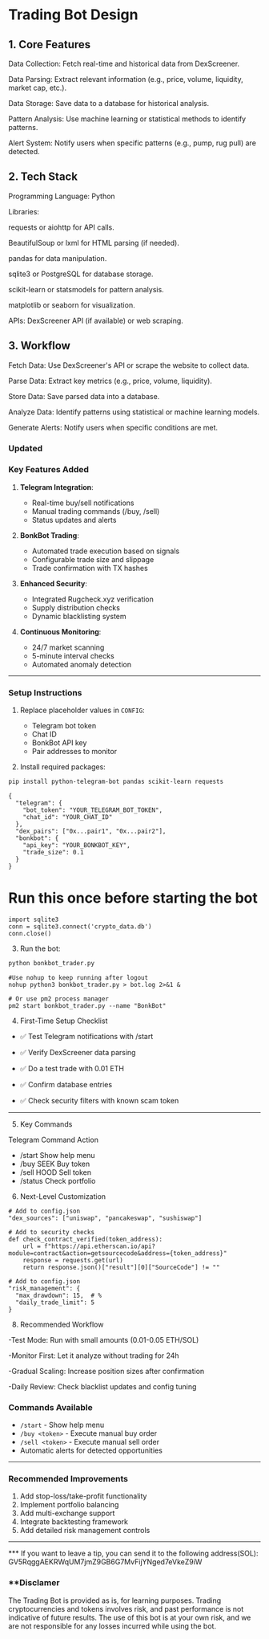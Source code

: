 # Trading Bot Design
## 1. Core Features
Data Collection: Fetch real-time and historical data from DexScreener.

Data Parsing: Extract relevant information (e.g., price, volume, liquidity, market cap, etc.).

Data Storage: Save data to a database for historical analysis.

Pattern Analysis: Use machine learning or statistical methods to identify patterns.

Alert System: Notify users when specific patterns (e.g., pump, rug pull) are detected.

## 2. Tech Stack
Programming Language: Python

Libraries:

requests or aiohttp for API calls.

BeautifulSoup or lxml for HTML parsing (if needed).

pandas for data manipulation.

sqlite3 or PostgreSQL for database storage.

scikit-learn or statsmodels for pattern analysis.

matplotlib or seaborn for visualization.

APIs: DexScreener API (if available) or web scraping.

## 3. Workflow
Fetch Data: Use DexScreener's API or scrape the website to collect data.

Parse Data: Extract key metrics (e.g., price, volume, liquidity).

Store Data: Save parsed data into a database.

Analyze Data: Identify patterns using statistical or machine learning models.

Generate Alerts: Notify users when specific conditions are met.

### Updated
### **Key Features Added**
1. **Telegram Integration**:
   - Real-time buy/sell notifications
   - Manual trading commands (/buy, /sell)
   - Status updates and alerts

2. **BonkBot Trading**:
   - Automated trade execution based on signals
   - Configurable trade size and slippage
   - Trade confirmation with TX hashes

3. **Enhanced Security**:
   - Integrated Rugcheck.xyz verification
   - Supply distribution checks
   - Dynamic blacklisting system

4. **Continuous Monitoring**:
   - 24/7 market scanning
   - 5-minute interval checks
   - Automated anomaly detection

---

### **Setup Instructions**
1. Replace placeholder values in `CONFIG`:
   - Telegram bot token
   - Chat ID
   - BonkBot API key
   - Pair addresses to monitor

2. Install required packages:
```bash
pip install python-telegram-bot pandas scikit-learn requests
```
```
{
  "telegram": {
    "bot_token": "YOUR_TELEGRAM_BOT_TOKEN",
    "chat_id": "YOUR_CHAT_ID"
  },
  "dex_pairs": ["0x...pair1", "0x...pair2"],
  "bonkbot": {
    "api_key": "YOUR_BONKBOT_KEY",
    "trade_size": 0.1
  }
}

```

# Run this once before starting the bot
```
import sqlite3
conn = sqlite3.connect('crypto_data.db')
conn.close()
```


3. Run the bot:
```bash
python bonkbot_trader.py
```

```
#Use nohup to keep running after logout
nohup python3 bonkbot_trader.py > bot.log 2>&1 &
```
```
# Or use pm2 process manager
pm2 start bonkbot_trader.py --name "BonkBot"
```

4. First-Time Setup Checklist

- ✅ Test Telegram notifications with /start

- ✅ Verify DexScreener data parsing

- ✅ Do a test trade with 0.01 ETH

- ✅ Confirm database entries

- ✅ Check security filters with known scam token

---
5. Key Commands

Telegram Command	Action

- /start	Show help menu
- /buy SEEK	Buy token
- /sell HOOD	Sell token
- /status	Check portfolio


6. Next-Level Customization

```
# Add to config.json
"dex_sources": ["uniswap", "pancakeswap", "sushiswap"]
```
```
# Add to security checks
def check_contract_verified(token_address):
    url = f"https://api.etherscan.io/api?module=contract&action=getsourcecode&address={token_address}"
    response = requests.get(url)
    return response.json()["result"][0]["SourceCode"] != ""
```
```
# Add to config.json
"risk_management": {
  "max_drawdown": 15,  # %
  "daily_trade_limit": 5
}
```

8. Recommended Workflow

-Test Mode: Run with small amounts (0.01-0.05 ETH/SOL) 

-Monitor First: Let it analyze without trading for 24h

-Gradual Scaling: Increase position sizes after confirmation

-Daily Review: Check blacklist updates and config tuning





### **Commands Available**
- `/start` - Show help menu
- `/buy <token>` - Execute manual buy order
- `/sell <token>` - Execute manual sell order
- Automatic alerts for detected opportunities

---

### **Recommended Improvements**
1. Add stop-loss/take-profit functionality
2. Implement portfolio balancing
3. Add multi-exchange support
4. Integrate backtesting framework
5. Add detailed risk management controls

---

*** If you want to leave a tip, you can send it to the following address(SOL):
GV5RqggAEKRWqUM7jmZ9GB6G7MvFijYNged7eVkeZ9iW

### **Disclamer
The Trading Bot is provided as is, for learning purposes. Trading cryptocurrencies and tokens involves risk, and past performance is not indicative of future results. The use of this bot is at your own risk, and we are not responsible for any losses incurred while using the bot.


